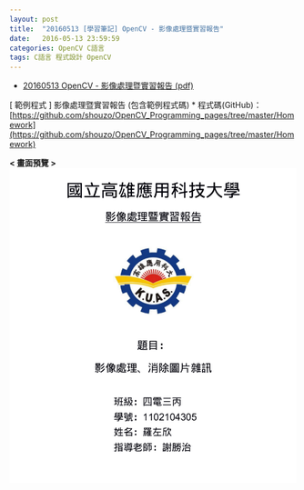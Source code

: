 ```yaml
---
layout: post
title:  "20160513 [學習筆記] OpenCV - 影像處理暨實習報告"
date:   2016-05-13 23:59:59
categories: OpenCV C語言 
tags: C語言 程式設計 OpenCV
---
```





* [20160513 OpenCV - 影像處理暨實習報告 (pdf)](/assets/20160513/20160513OpenCV-Homework.pdf)


[ 範例程式 ] 影像處理暨實習報告 (包含範例程式碼)
	* 程式碼(GitHub)：[https://github.com/shouzo/OpenCV_Programming_pages/tree/master/Homework](https://github.com/shouzo/OpenCV_Programming_pages/tree/master/Homework)


**< 畫面預覽 >**
![](/assets/20160513/screen.png)
